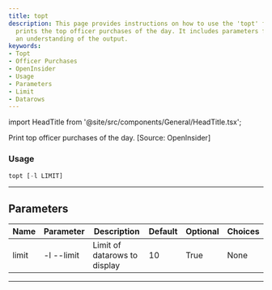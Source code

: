 ```yaml
---
title: topt
description: This page provides instructions on how to use the 'topt' function which
  prints the top officer purchases of the day. It includes parameters for usage and
  an understanding of the output.
keywords:
- Topt
- Officer Purchases
- OpenInsider
- Usage
- Parameters
- Limit
- Datarows
---
```


import HeadTitle from '@site/src/components/General/HeadTitle.tsx';

<HeadTitle title="stocks /ins/topt - Reference | OpenBB Terminal Docs" />

Print top officer purchases of the day. [Source: OpenInsider]

### Usage

```python wordwrap
topt [-l LIMIT]
```

---

## Parameters

| Name | Parameter | Description | Default | Optional | Choices |
| ---- | --------- | ----------- | ------- | -------- | ------- |
| limit | -l  --limit | Limit of datarows to display | 10 | True | None |

---
